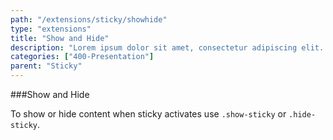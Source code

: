 ```yaml
---
path: "/extensions/sticky/showhide"
type: "extensions"
title: "Show and Hide"
description: "Lorem ipsum dolor sit amet, consectetur adipiscing elit. Nunc tempus laoreet leo sit amet iaculis."
categories: ["400-Presentation"]
parent: "Sticky"
---
```


###Show and Hide

To show or hide content when sticky activates use `.show-sticky` or `.hide-sticky`.

<demo>
  <div class="demo_item" data-iframe="iframe/demos/sticky/showhide-top">
  </div>
  <div class="demo_item" data-iframe="iframe/demos/sticky/showhide-bottom">
  </div>
  <div class="demo_item" data-iframe="iframe/demos/sticky/showhide-hide">
  </div>
</demo>
